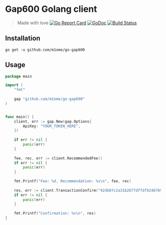 # Gap600 Golang client
> Made with love
[![Go Report Card](https://goreportcard.com/badge/github.com/m1ome/go-gap600)](https://goreportcard.com/report/github.com/m1ome/go-gap600)
[![GoDoc](https://godoc.org/github.com/m1ome/go-gap600?status.svg)](https://godoc.org/github.com/m1ome/go-gap600)
[![Build Status](https://travis-ci.org/m1ome/go-gap600.svg?branch=master)](https://travis-ci.org/m1ome/go-gap600)

## Installation
```
go get -u github.com/m1ome/go-gap600
```

## Usage
```go
package main

import (
	"fmt"
	
	gap "github.com/m1ome/go-gap600"
)


func main() {
	client, err := gap.New(gap.Options{
		ApiKey: "YOUR_TOKEN_HERE",
	})
	
	if err != nil {
		panic(err)
	}
	
	fee, rec, err := client.RecommendedFee()
	if err != nil {
		panic(err)
	}
	
	fmt.Printf("Fee: %d, Recommendation: %s\n", fee, rec)
	
	res, err := client.TransactionConfirm("92db07c2a31b2677dffdf82467693c33eeaba5ced81edd6d9126c697703ab26b", "1NgNmnGTwqjGvQKtqQF8dpBzQUDH45xbiH")
	if err != nil {
		panic(err)
	}
	
	fmt.Printf("Confirmation: %v\n", res)
}
```